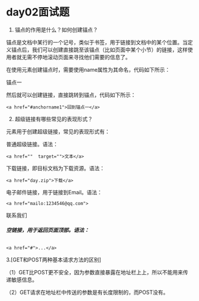 # day02面试题

1. 锚点的作用是什么？如何创建锚点？

锚点是文档中某行的一个记号，类似于书签，用于链接到文档中的某个位置。当定义锚点后，我们可以创建直接跳至该锚点（比如页面中某个小节）的链接，这样使用者就无需不停地滚动页面来寻找他们需要的信息了。

在使用<a>元素创建锚点时，需要使用name属性为其命名，代码如下所示：

<a name="anchorname1">锚点一</a>

然后就可以创建链接，直接跳转到锚点，代码如下所示：

```
<a href="#anchorname1">回到锚点一</a>
```

2. 超级链接有哪些常见的表现形式？

<a>元素用于创建超级链接，常见的表现形式有：

普通超级链接。语法：

```
<a href=""  target="">文本</a>
```

下载链接，即目标文档为下载资源。语法：

```
<a href="day.zip">下载</a>
```

电子邮件链接，用于链接到Email。语法：

```
<a href="mailo:1234546@qq.com">
```

联系我们</a>

###### **空链接，用于返回页面顶部。语法：**
```
<a href="#">...</a>
```

3.[GET和POST两种基本请求方法的区别]

（1）GET比POST更不安全，因为参数直接暴露在地址栏上上，所以不能用来传递敏感信息。

 

 （2）GET请求在地址栏中传送的参数是有长度限制的，而POST没有。